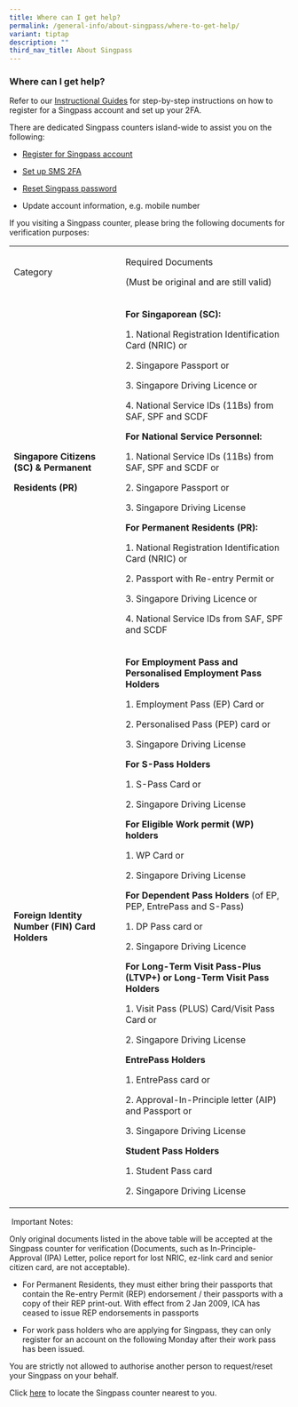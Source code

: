 ```yaml
---
title: Where can I get help?
permalink: /general-info/about-singpass/where-to-get-help/
variant: tiptap
description: ""
third_nav_title: About Singpass
---
```

<h3>Where can I get help?</h3>
<p>Refer to our&nbsp;<a href="https://go.gov.sg/singpass-guides" rel="noopener" target="_blank"><u>Instructional Guides</u></a>&nbsp;for
step-by-step instructions on how to register for a Singpass account and
set up your 2FA.</p>
<p>There are dedicated Singpass counters island-wide to assist you on the
following:</p>
<ul data-tight="true" class="tight">
<li>
<p><a href="my-account/register-and-set-up/how-to-register/" rel="noopener noreferrer nofollow" target="_blank"><u>Register for Singpass account</u></a>
</p>
</li>
<li>
<p><a href="security/2fa-two-factor-authentication/setup-sms-2fa/" rel="noopener noreferrer nofollow" target="_blank"><u>Set up SMS 2FA</u></a>
</p>
</li>
<li>
<p><a href="my-account/trouble-logging-in/forgot-password/" rel="noopener noreferrer nofollow" target="_blank">Reset Singpass password</a>
</p>
</li>
<li>
<p>Update account information, e.g. mobile number</p>
</li>
</ul>
<p>If you visiting a Singpass counter, please bring the following documents
for verification purposes:</p>
<table>
<tbody>
<tr>
<td rowspan="1" colspan="1">
<p>Category</p>
</td>
<td rowspan="1" colspan="1">
<p>Required Documents</p>
<p>(Must be original and are still valid)</p>
</td>
</tr>
<tr>
<td rowspan="1" colspan="1">
<p><strong>Singapore Citizens (SC) &amp; Permanent</strong>
</p>
<p><strong>Residents (PR)</strong>
</p>
</td>
<td rowspan="1" colspan="1">
<p><strong>For Singaporean (SC):</strong>
</p>
<p>1. National Registration Identification Card (NRIC) or</p>
<p>2. Singapore Passport or</p>
<p>3. Singapore Driving Licence or</p>
<p>4. National Service IDs (11Bs) from SAF, SPF and SCDF</p>
<p><strong>For National Service Personnel:</strong>
</p>
<p>1. National Service IDs (11Bs) from SAF, SPF and SCDF or</p>
<p>2. Singapore Passport or</p>
<p>3. Singapore Driving License</p>
<p><strong>For Permanent Residents (PR):</strong>
</p>
<p>1. National Registration Identification Card (NRIC) or</p>
<p>2. Passport with Re-entry Permit or</p>
<p>3. Singapore Driving Licence or</p>
<p>4. National Service IDs from SAF, SPF and SCDF</p>
</td>
</tr>
<tr>
<td rowspan="1" colspan="1">
<p><strong>Foreign Identity Number (FIN) Card Holders</strong>
</p>
</td>
<td rowspan="1" colspan="1">
<p><strong>For Employment Pass and Personalised Employment Pass Holders</strong>
</p>
<p>1. Employment Pass (EP) Card or</p>
<p>2. Personalised Pass (PEP) card or</p>
<p>3. Singapore Driving License</p>
<p><strong>For S-Pass Holders</strong>
</p>
<p>1. S-Pass Card or</p>
<p>2. Singapore Driving License</p>
<p><strong>For Eligible Work permit (WP) holders</strong>
</p>
<p>1. WP Card or</p>
<p>2. Singapore Driving License</p>
<p><strong>For Dependent Pass Holders </strong>(of EP, PEP, EntrePass and
S-Pass)</p>
<p>1. DP Pass card or</p>
<p>2. Singapore Driving Licence</p>
<p><strong>For Long-Term Visit Pass-Plus (LTVP+) or Long-Term Visit Pass Holders</strong>
</p>
<p>1. Visit Pass (PLUS) Card/Visit Pass Card or</p>
<p>2. Singapore Driving License</p>
<p><strong>EntrePass Holders</strong>
</p>
<p>1. EntrePass card or</p>
<p>2. Approval-In-Principle letter (AIP) and Passport or</p>
<p>3. Singapore Driving License</p>
<p><strong>Student Pass Holders</strong>
</p>
<p>1. Student Pass card</p>
<p>2. Singapore Driving License</p>
</td>
</tr>
</tbody>
</table>
<p>&nbsp;Important Notes:</p>
<p>Only original documents listed in the above table will be accepted at
the Singpass counter for verification (Documents, such as In-Principle-
Approval (IPA) Letter, police report for lost NRIC, ez-link card and senior
citizen card, are not acceptable).</p>
<ul data-tight="true" class="tight">
<li>
<p>For Permanent Residents, they must either bring their passports that contain
the Re-entry Permit (REP) endorsement / their passports with a copy of
their REP print-out. With effect from 2 Jan 2009, ICA has ceased to issue
REP endorsements in passports</p>
</li>
<li>
<p>For work pass holders who are applying for Singpass, they can only register
for an account on the following Monday after their work pass has been issued.</p>
</li>
</ul>
<p>You are strictly not allowed to authorise another person to request/reset
your Singpass on your behalf.</p>
<p>Click&nbsp;<a href="https://go.gov.sg/singpass-counters" rel="noopener" target="_blank"><u>here</u></a>&nbsp;to
locate the Singpass counter nearest to you.&nbsp;</p>